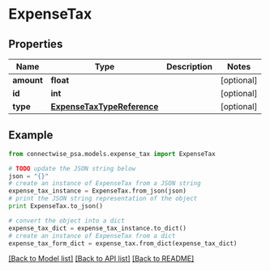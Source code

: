 # ExpenseTax


## Properties
Name | Type | Description | Notes
------------ | ------------- | ------------- | -------------
**amount** | **float** |  | [optional] 
**id** | **int** |  | [optional] 
**type** | [**ExpenseTaxTypeReference**](ExpenseTaxTypeReference.md) |  | [optional] 

## Example

```python
from connectwise_psa.models.expense_tax import ExpenseTax

# TODO update the JSON string below
json = "{}"
# create an instance of ExpenseTax from a JSON string
expense_tax_instance = ExpenseTax.from_json(json)
# print the JSON string representation of the object
print ExpenseTax.to_json()

# convert the object into a dict
expense_tax_dict = expense_tax_instance.to_dict()
# create an instance of ExpenseTax from a dict
expense_tax_form_dict = expense_tax.from_dict(expense_tax_dict)
```
[[Back to Model list]](../README.md#documentation-for-models) [[Back to API list]](../README.md#documentation-for-api-endpoints) [[Back to README]](../README.md)


